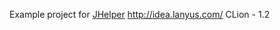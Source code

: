 Example project for [JHelper](https://github.com/AlexeyDmitriev/jhelper/)
http://idea.lanyus.com/ CLion - 1.2
